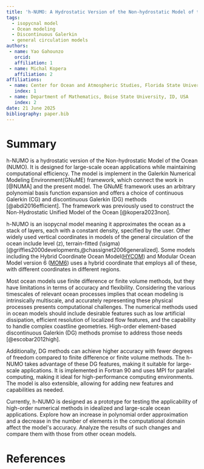 ```yaml
---
title: 'h-NUMO: A Hydrostatic Version of the Non-hydrostatic Model of the Ocean'
tags:
  - isopycnal model
  - Ocean modeling
  - Discontinuous Galerkin
  - general circulation models
authors:
 - name: Yao Gahounzo
   orcid: 
   affiliation: 1
 - name: Michal Kopera
   affiliation: 2
affiliations:
 - name: Center for Ocean and Atmospheric Studies, Florida State University, FL, USA
   index: 1
 - name: Department of Mathematics, Boise State University, ID, USA
   index: 2
date: 21 June 2025
bibliography: paper.bib
---
```


# Summary

h-NUMO is a hydrostatic version of the Non-hydrostatic Model of the Ocean (NUMO). It is designed for large-scale ocean applications while maintaining computational efficiency. The model is implement in the Galerkin Numerical Modeling Environment(GNuME) framework, which connect the work in [@NUMA] and the present model. The GNuME framework uses an arbitrary polynomial basis function expansion and offers a choice of continuous Galerkin (CG) and discontinuous Galerkin (DG) methods [@abdi2016efficient]. The framework was previously used to construct the Non-Hydrostatic Unified Model of the Ocean [@kopera2023non].

h-NUMO is an isopycnal model meaning it approximates the ocean as a stack of layers, each with a constant density, specified by the user. Other widely used vertical coordinates in models of the general circulation of the ocean include level (z), terrain-fitted (\sigma) [@griffies2000developments,@chassignet2006generalized]. Some models including the Hybrid Coordinate Ocean Model([HYCOM](https://github.com/HYCOM)) and Modular Ocean Model version 6 ([MOM6](https://github.com/NOAA-GFDL/MOM6)) uses a hybrid coordinate that employs all of these, with different coordinates in different regions.

Most ocean models use finite difference or finite volume methods, but they have limitations in terms of accuracy and flexibility. Considering the various timescales of relevant ocean processes implies that ocean modeling is intrinsically multiscale, and accurately representing these physical processes presents computational challenges. The numerical methods used in ocean models should include desirable features such as low artificial dissipation, efficient resolution of localized flow features, and the capability to handle complex coastline geometries. High-order element-based discontinuous Galerkin (DG) methods promise to address those needs [@escobar2012high].

Additionally, DG methods can achieve higher accuracy with fewer degrees of freedom compared to finite difference or finite volume methods. The h-NUMO takes advantage of these DG features, making it suitable for large-scale applications. It is implemented in Fortran 90 and uses MPI for parallel computing, making it ideal for high-performance computing environments. The model is also extensible, allowing for adding new features and capabilities as needed.

Currently, h-NUMO is designed as a prototype for testing the applicability of high-order numerical methods in idealized and large-scale ocean applications. Explore how an increase in polynomial order approximation and a decrease in the number of elements in the computational domain affect the model's accuracy. Analyze the results of such changes and compare them with those from other ocean models.


# References